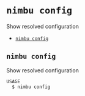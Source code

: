 `nimbu config`
==============

Show resolved configuration

* [`nimbu config`](#nimbu-config)

## `nimbu config`

Show resolved configuration

```
USAGE
  $ nimbu config
```
